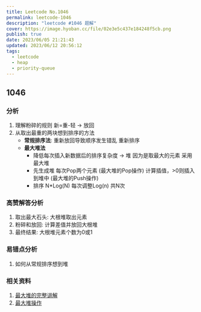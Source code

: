 ```yaml
---
title: Leetcode No.1046
permalink: leetcode-1046
description: "leetcode #1046 题解"
cover: https://image.hyoban.cc/file/02e3e5c437e184248f5cb.png
publish: true
date: 2023/06/05 21:21:43
updated: 2023/06/12 20:56:12
tags:
  - leetcode
  - heap
  - priority-queue
---
```


## 1046

### 分析

1. 理解粉碎的规则 新=重-轻 -> 放回
2. 从取出最重的两块想到排序的方法
    * **常规排序法**: 重新放回导致顺序发生错乱 重新排序
    * **最大堆法**
        * 降低每次插入新数据后的排序复杂度 -> 堆 因为是取最大的元素 采用最大堆
        * 先生成堆 每次Pop两个元素 (最大堆的Pop操作) 计算插值，>0则插入到堆中 (最大堆的Push操作)
        * 排序 N*Log(N) 每次调整Log(n) 共N次

### 高赞解答分析

1. 取出最大石头: 大根堆取出元素
2. 粉碎和放回: 计算差值并放回大根堆
3. 最终结果: 大根堆元素个数为0或1

### 易错点分析

1. 如何从常规排序想到堆

### 相关资料

1. [最大堆的完整讲解](https://blog.csdn.net/u014386899/article/details/108141606)
2. [最大堆操作](https://blog.csdn.net/qq_25343557/article/details/88686833)
